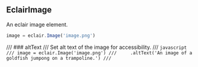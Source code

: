 ## EclairImage
An eclair image element.
```javascript
image = eclair.Image('image.png')
```
/// ### altText
/// Set alt text of the image for accessibility.
/// ```javascript
/// image = eclair.Image('image.png')
///     .altText('An image of a goldfish jumpong on a trampoline.')
/// ```
